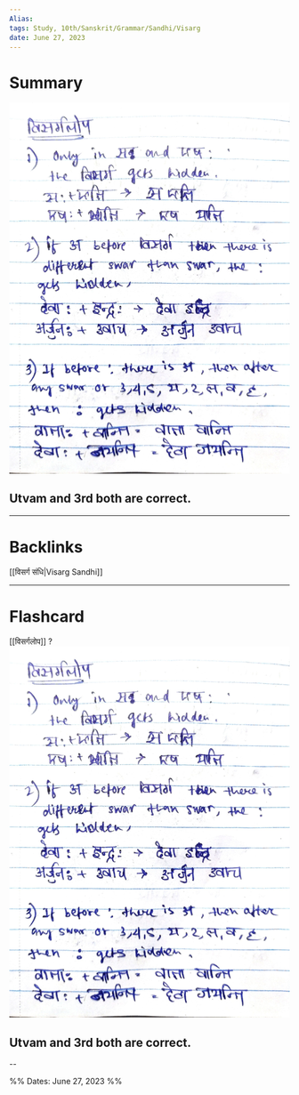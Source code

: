 ```yaml
---
Alias:
tags: Study, 10th/Sanskrit/Grammar/Sandhi/Visarg
date: June 27, 2023
---
```

# Summary
![Visarglop.jpg](assets/visarglop-5fbb28aa20067ed070962936538558cf-70510881f5ab022d984531a1fefe3728.jpg)
## Utvam and 3rd both are correct.

---
# Backlinks
[[विसर्ग संधि|Visarg Sandhi]]

---
# Flashcard

[[विसर्गलोप]]
?
![Visarglop.jpg](assets/visarglop-5fbb28aa20067ed070962936538558cf-70510881f5ab022d984531a1fefe3728.jpg)
## Utvam and 3rd both are correct.
<!--SR:!2024-02-12,2,180-->

--

%%
Dates: June 27, 2023
%%